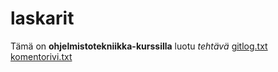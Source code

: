 # laskarit
Tämä on **ohjelmistotekniikka-kurssilla** luotu *tehtävä*
[gitlog.txt](https://github.com/mseppi/ot-harjoitustyo/blob/main/laskarit/viikko1/gitlog.txt)
[komentorivi.txt](https://github.com/mseppi/ot-harjoitustyo/blob/main/laskarit/viikko1/komentorivi.txt)
